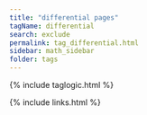 ```yaml
---
title: "differential pages"
tagName: differential
search: exclude
permalink: tag_differential.html
sidebar: math_sidebar
folder: tags
---
```

{% include taglogic.html %}

{% include links.html %}
